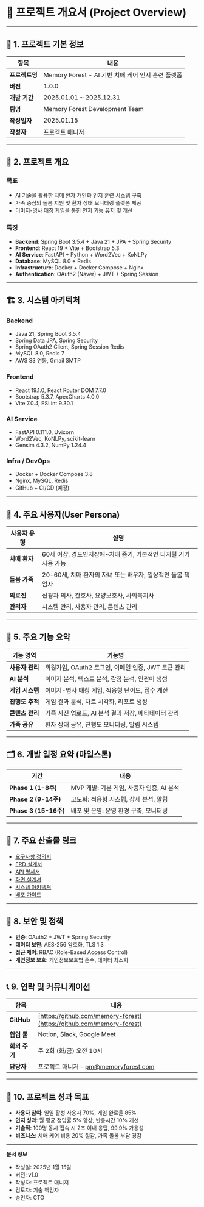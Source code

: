 # 📄 **프로젝트 개요서 (Project Overview)**

---

## 🔖 1. 프로젝트 기본 정보

| 항목 | 내용 |
| --- | --- |
| **프로젝트명** | Memory Forest - AI 기반 치매 케어 인지 훈련 플랫폼 |
| **버전** | 1.0.0 |
| **개발 기간** | 2025.01.01 ~ 2025.12.31 |
| **팀명** | Memory Forest Development Team |
| **작성일자** | 2025.01.15 |
| **작성자** | 프로젝트 매니저 |

---

## 🧭 2. 프로젝트 개요

### **목표**
- AI 기술을 활용한 치매 환자 개인화 인지 훈련 시스템 구축
- 가족 중심의 돌봄 지원 및 환자 상태 모니터링 플랫폼 제공
- 이미지-명사 매칭 게임을 통한 인지 기능 유지 및 개선

### **특징**
- **Backend**: Spring Boot 3.5.4 + Java 21 + JPA + Spring Security
- **Frontend**: React 19 + Vite + Bootstrap 5.3
- **AI Service**: FastAPI + Python + Word2Vec + KoNLPy
- **Database**: MySQL 8.0 + Redis
- **Infrastructure**: Docker + Docker Compose + Nginx
- **Authentication**: OAuth2 (Naver) + JWT + Spring Session

---

## 🏗️ 3. 시스템 아키텍처

### **Backend**
- Java 21, Spring Boot 3.5.4
- Spring Data JPA, Spring Security
- Spring OAuth2 Client, Spring Session Redis
- MySQL 8.0, Redis 7
- AWS S3 연동, Gmail SMTP

### **Frontend**
- React 19.1.0, React Router DOM 7.7.0
- Bootstrap 5.3.7, ApexCharts 4.0.0
- Vite 7.0.4, ESLint 9.30.1

### **AI Service**
- FastAPI 0.111.0, Uvicorn
- Word2Vec, KoNLPy, scikit-learn
- Gensim 4.3.2, NumPy 1.24.4

### **Infra / DevOps**
- Docker + Docker Compose 3.8
- Nginx, MySQL, Redis
- GitHub + CI/CD (예정)

---

## 👥 4. 주요 사용자(User Persona)

| 사용자 유형 | 설명 |
| --- | --- |
| **치매 환자** | 60세 이상, 경도인지장애~치매 중기, 기본적인 디지털 기기 사용 가능 |
| **돌봄 가족** | 20-60세, 치매 환자의 자녀 또는 배우자, 일상적인 돌봄 책임자 |
| **의료진** | 신경과 의사, 간호사, 요양보호사, 사회복지사 |
| **관리자** | 시스템 관리, 사용자 관리, 콘텐츠 관리 |

---

## 📌 5. 주요 기능 요약

| 기능 영역 | 기능명 |
| --- | --- |
| **사용자 관리** | 회원가입, OAuth2 로그인, 이메일 인증, JWT 토큰 관리 |
| **AI 분석** | 이미지 분석, 텍스트 분석, 감정 분석, 연관어 생성 |
| **게임 시스템** | 이미지-명사 매칭 게임, 적응형 난이도, 점수 계산 |
| **진행도 추적** | 게임 결과 분석, 차트 시각화, 리포트 생성 |
| **콘텐츠 관리** | 가족 사진 업로드, AI 분석 결과 저장, 메타데이터 관리 |
| **가족 공유** | 환자 상태 공유, 진행도 모니터링, 알림 시스템 |

---

## 🗂️ 6. 개발 일정 요약 (마일스톤)

| 기간 | 내용 |
| --- | --- |
| **Phase 1 (1-8주)** | MVP 개발: 기본 게임, 사용자 인증, AI 분석 |
| **Phase 2 (9-14주)** | 고도화: 적응형 시스템, 상세 분석, 알림 |
| **Phase 3 (15-16주)** | 배포 및 운영: 운영 환경 구축, 모니터링 |

---

## 📁 7. 주요 산출물 링크

- [요구사항 정의서](./02_요구사항_정의서.md)
- [ERD 설계서](./03_ERD_설계서.md)
- [API 명세서](./04_API_명세서.md)
- [화면 설계서](./05_화면_설계서.md)
- [시스템 아키텍처](./06_시스템_아키텍처.md)
- [배포 가이드](./07_배포_가이드.md)

---

## 🔐 8. 보안 및 정책

- **인증**: OAuth2 + JWT + Spring Security
- **데이터 보안**: AES-256 암호화, TLS 1.3
- **접근 제어**: RBAC (Role-Based Access Control)
- **개인정보 보호**: 개인정보보호법 준수, 데이터 최소화

---

## 📞 9. 연락 및 커뮤니케이션

| 항목 | 내용 |
| --- | --- |
| **GitHub** | [https://github.com/memory-forest](https://github.com/memory-forest) |
| **협업 툴** | Notion, Slack, Google Meet |
| **회의 주기** | 주 2회 (화/금) 오전 10시 |
| **담당자** | 프로젝트 매니저 – pm@memoryforest.com |

---

## 🎯 10. 프로젝트 성과 목표

- **사용자 참여**: 일일 활성 사용자 70%, 게임 완료율 85%
- **인지 성과**: 월 평균 정답률 5% 향상, 반응시간 10% 개선
- **기술적**: 100명 동시 접속 시 2초 이내 응답, 99.9% 가용성
- **비즈니스**: 치매 케어 비용 20% 절감, 가족 돌봄 부담 경감

---

**문서 정보**
- 작성일: 2025년 1월 15일
- 버전: v1.0
- 작성자: 프로젝트 매니저
- 검토자: 기술 책임자
- 승인자: CTO
